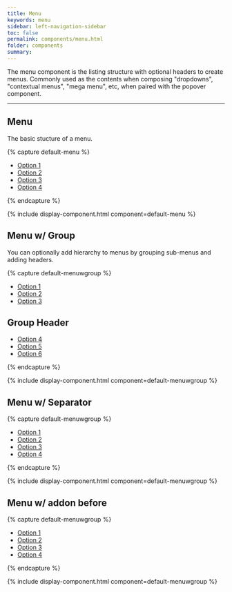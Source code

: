 ```yaml
---
title: Menu
keywords: menu
sidebar: left-navigation-sidebar
toc: false
permalink: components/menu.html
folder: components
summary:
---
```


The menu component is the listing structure with optional headers to create menus. Commonly used as the contents when composing "dropdowns", "contextual menus", "mega menu", etc, when paired with the popover component.

<hr/>

## Menu
The basic stucture of a menu.

{% capture default-menu %}
<nav class="fd-menu">
    <ul class="fd-menu__list">
        <li><a href="#" class="fd-menu__item">Option 1</a></li>
        <li><a href="#" class="fd-menu__item">Option 2</a></li>
        <li><a href="#" class="fd-menu__item">Option 3</a></li>
        <li><a href="#" class="fd-menu__item">Option 4</a></li>
    </ul>
</nav>
{% endcapture %}

{% include display-component.html component=default-menu %}

## Menu w/ Group
You can optionally add hierarchy to menus by grouping sub-menus and adding headers.

{% capture default-menuwgroup %}
<nav class="fd-menu">
    <ul class="fd-menu__list">
        <li><a href="#" class="fd-menu__item">Option 1</a></li>
        <li><a href="#" class="fd-menu__item">Option 2</a></li>
        <li><a href="#" class="fd-menu__item">Option 3</a></li>
    </ul>
    <div class="fd-menu__group">
        <h1 class="fd-menu__title">Group Header</h1>
        <ul class="fd-menu__list">
            <li><a href="#" class="fd-menu__item">Option 4</a></li>
            <li><a href="#" class="fd-menu__item">Option 5</a></li>
            <li><a href="#" class="fd-menu__item">Option 6</a></li>
        </ul>
    </div>
</nav>
{% endcapture %}

{% include display-component.html component=default-menuwgroup %}

## Menu w/ Separator

{% capture default-menuwgroup %}
<nav class="fd-menu">
    <ul class="fd-menu__list fd-menu__separator">
      <li><a href="#" class="fd-menu__item">Option 1</a>
    </li>
      <li><a href="#" class="fd-menu__item">Option 2</a>
    </li>
      <li><a href="#" class="fd-menu__item">Option 3</a>
    </li>
      <li><a href="#" class="fd-menu__item">Option 4</a>
    </li>
    </ul>
</nav>
{% endcapture %}

{% include display-component.html component=default-menuwgroup %}

## Menu w/ addon before

{% capture default-menuwgroup %}
<nav class="fd-menu fd-menu--addon-before">
    <ul class="fd-menu__list">
        <li>
            <div class="fd-menu__addon-before"></div>
            <a href="#" class="fd-menu__item">Option 1</a>
        </li>
        <li>
            <div class="fd-menu__addon-before"><span class="sap-icon--accept"></span></div>
            <a href="#" class="fd-menu__item">Option 2</a>
        </li>
        <li>
            <div class="fd-menu__addon-before"></div>
            <a href="#" class="fd-menu__item">Option 3</a>
        </li>
        <li>
            <div class="fd-menu__addon-before"></div>
            <a href="#" class="fd-menu__item">Option 4</a>
        </li>
    </ul>
</nav>
{% endcapture %}

{% include display-component.html component=default-menuwgroup %}

